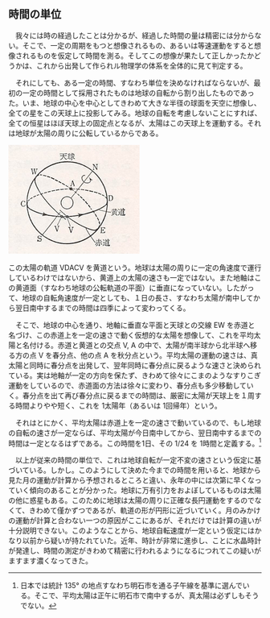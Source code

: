 
## 時間の単位

　我々には時の経過したことは分かるが、経過した時間の量は精密には分からない。そこで、一定の周期をもつと想像されるもの、あるいは等速運動をすると想像されるものを仮定して時間を測る。そしてこの想像が果たして正しかったかどうかは、これから出発して作られル物理学の体系を全体的に見て判定する。

　それにしても、ある一定の時間、すなわち単位を決めなければならないが、最初の一定の時間として採用されたものは地球の自転から割り出したものであった。いま、地球の中心を中心としてきわめて大きな半径の球面を天空に想像し、全ての星をこの天球上に投影してみる。地球の自転を考慮しないことにすれば、全ての恒星はほぼ天球上の固定点となるが、太陽はこの天球上を運動する。それは地球が太陽の周りに公転しているからである。

![天球](images/celestial_sphere.png)

この太陽の軌道 VDACV を黄道という。地球は太陽の周りに一定の角速度で運行しているわけではないから、黄道上の太陽の速さも一定ではない。また地軸はこの黄道面（すなわち地球の公転軌道の平面）に垂直になっていない。したがって、地球の自転角速度が一定としても、１日の長さ、すなわち太陽が南中してから翌日南中するまでの時間は四季によって変わってくる。

　そこで、地球の中心を通り、地軸に垂直な平面と天球との交線 EW を赤道と名づけ、この赤道上を一定の速さで動く仮想的な太陽を想像して、これを平均太陽と名付ける。赤道と黄道との交点 V, A の中で、太陽が南半球から北半球へ移る方の点 V を春分点、他の点 A を秋分点という。平均太陽の運動の速さは、真太陽と同時に春分点を出発して、翌年同時に春分点に戻るような速さと決められている。実は地軸が一定の方向を保たず、きわめて徐々にこまのようなすりこぎ運動をしているので、赤道面の方法は徐々に変わり、春分点も多少移動していく。春分点を出て再び春分点に戻るまでの時間は、厳密に太陽が天球上を１周する時間よりやや短く、これを 1太陽年（あるいは 1回帰年）という。

　それはとにかく、平均太陽は赤道上を一定の速さで動いているので、もし地球の自転の速さが一定ならば、平均太陽が今日南中してから、翌日南中するまでの時間は一定となるはずである。この時間を1日、その 1/24 を 1時間と定義する。[^note1]

　以上が従来の時間の単位で、これは地球自転が一定不変の速さという仮定に基づいている。しかし。このようにして決めた今までの時間を用いると、地球から見た月の運動が計算から予想されるところと違い、永年の中には次第に早くなっていく傾向のあることが分かった。地球に万有引力をおよぼしているものは太陽の他に惑星もある。このために地球は太陽の周りに正確な長円運動をするのでなくて、きわめて僅かずつであるが、軌道の形が円形に近づいていく。月のみかけの運動が計算と合わない一つの原因がここにあるが、それだけでは計算の違いが十分説明できない。このようなことから、地球自転速度が一定という仮定にはかなり以前から疑いが持たれていた。近年、時計が非常に進歩し、ことに水晶時計が発達し、時間の測定がきわめて精密に行われるようになるにつれてこの疑いがますます濃くなってきた。

[^note1]:日本では統計 135° の地点すなわち明石市を通る子午線を基準に選んでいる。そこで、平均太陽は正午に明石市で南中するが、真太陽は必ずしもそうでない。
